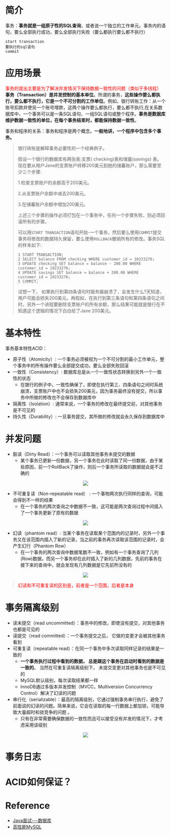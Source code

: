# 简介

事务：**事务就是一组原子性的SQL查询**，或者说一个独立的工作单元。事务内的语句，要么全部执行成功，要么全部执行失败（要么都执行要么都不执行）

```mysql
start transaction
要执行的sql语句
commit
```

# 应用场景

<font color="red">事务的提出主要是为了解决并发情况下保持数据一致性的问题（类似于多线程）</font>
**事务（Transaction）是并发控制的基本单位**。所谓的事务，**这些操作要么都执行，要么都不执行，它是一个不可分割的工作单位**。例如，银行转账工作：从一个账号扣款并使另一个账号增款，这两个操作要么都执行，要么都不执行,在关系数据库中，一个事务可以是一条SQL语句、一组SQL语句或整个程序。**事务是数据库维护数据一致性的单位，在每个事务结束时，都能保持数据一致性**。

事务和程序的关系：事务和程序是两个概念。**一般地讲，一个程序中包含多个事务。**

> 银行转账是解释事务必要性的一个经典例子。
>
> 假设一个银行的数据库有两张表:支票( checking)表和储蓄(savings) 表。现在要从用户Jane的支票账户转移200美元到她的储蕃账户，那么需要至少三个步骤:
>
> 1.检查支票账户的余额高于200美元。
>
> 2.从支票账户余额中减去200美元。
>
> 3.在储蕃账户余额中增加200美元。
>
> 上述三个步骤的操作必须打包在一个事务中，任何一个步骤失败，则必须回滚所有的步骤。
>
> 可以用`START TRANSACTION`语句开始-一个事务，然后要么使用`COMMIT`提交事务将修改的数据持久保留，要么使用`ROLLBACK`撤销所有的修改。事务SQL的样本如下:
>
> ```
> 1 START TRANSACTION;
> 2 SELECT balance FROM checking WHERE customer_id = 10233276;
> 3 UPDATE checking SET balance = balance - 200.00 WHERE customer_id = 10233276;
> 4 UPDATE savings SET balance = balance + 200.00 WHERE customer_id = 10233276; 
> 5 COMMIT;
> ```
>
> 试想一下， 如果执行到第四条语句时服务器崩溃了，会发生什么?天知道，用户可能会损失200美元。再假如，在执行到第三条语句和第四条语句之间时，另外一个进程要删除支票账户的所有余额，那么结果可能就是银行在不知道这个逻辑的情况下白白给了Jane 200美元。

# 基本特性

事务基本特性ACID：

- 原子性（Atomicity）: 一个事务必须被视为一个不可分割的最小工作单元，整个事务中的所有操作要么全部提交成功，要么全部失败回滚
- 一致性（Consistency）:  数据库总是从一个一致性状态转换到另外一个一致性的状态
  - 在银行的例子中，一致性确保了，即使在执行第三、四条语句之间时系统崩溃，支票账户中也不会损失200美元，因为事务最终没有提交，所以事务中所做的修改也不会保存到数据库中
- 隔离性（Isolation）: 通常来说，一个事务的修改在最终提交前，对其他事务是不可见的
- 持久性（Durability）: 一旦事务提交，其所做的修改就会永久保存到数据库中

# 并发问题

- 脏读（Dirty Read）：一个事务可以读取其他事务未提交的数据
  - 某个事务已更新一份数据，另一个事务在此时读取了同一份数据，由于某些原因，前一个RollBack了操作，则后一个事务所读取的数据就会是不正确的  

<center><img src="https://i.loli.net/2021/04/26/bDGWK3z2cykYpjx.png"/></center>

- 不可重复读（Non-repeatable read） : 一个事物两次执行同样的查询，可能会得到不一样的结果
  - 在一个事务的两次查询之中数据不一致，这可能是两次查询过程中间插入了一个事务更新了原有的数据 

<center><img src="https://i.loli.net/2021/04/26/QCgFTjq12t3McBr.png"/></center>

- 幻读（phantom read）: 当某个事务在读取某个范围内的记录时，另外一个事务又在该范围内插入了新的记录，当之前的事务再次读取该范围的记录时，会产生幻行（Phantom Row）
  - 在一个事务的两次查询中数据笔数不一致，例如有一个事务查询了几列(Row)数据，而另一个事务却在此时插入了新的几列数据，先前的事务在接下来的查询中，就会发现有几列数据是它先前所没有的

<center><img src="https://i.loli.net/2021/04/26/UiIZFWePzLbD6fo.png"/></center>

> <font color="red">幻读和不可重复读的区别是，前者是一个范围，后者是本身</font>

# 事务隔离级别

- 读未提交（read uncommitted）：事务中的修改，即使没有提交，对其他事务也都是可见的
- 读提交（read committed）：一个事务提交之后， 它做的变更才会被其他事务看到  
- 可重复读（repeatable read）：在同一个事务中多次读取同样记录的结果是一致的
  - **一个事务执行过程中看到的数据， 总是跟这个事务在启动时看到的数据是一致的**。 当然在可重复读隔离级别下， 未提交变更对其他事务也是不可见的  
  - MySQL默认级别，每次读取结果都一样
  - InnoDB通过多版本并发控制（MVCC，Multiversion Concurrency Control）解决了幻读的问题
- 串行化（serializable）：最高的隔离级别，它通过强制事务串行执行，避免了前面说的幻读的问题。简单来说，它会在读取的每一行数据上都加锁，可能导致大量超时和锁竞争的问题 。
  - 只有在非常需要确保数据的一致性而且可以接受没有并发的情况下，才考虑采用该级别

<center><img src="https://i.loli.net/2021/04/23/IKcwnJgiMfjdD3N.png"/></center>

# 事务日志



# ACID如何保证？



# Reference

- [Java面试---数据库](https://blog.csdn.net/zhengzhaoyang122/article/details/115773817)
- [高性能MySQL](https://book.douban.com/subject/23008813/)

